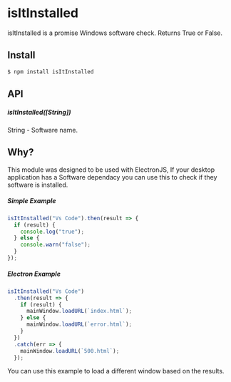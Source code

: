 # isItInstalled

isItInstalled is a promise Windows software check. Returns True or False.

## Install

```js
$ npm install isItInstalled
```

## API

##### isItInstalled([String])

String - Software name.

## Why?

This module was designed to be used with ElectronJS, If your desktop application has a Software dependacy you can use this to check if they software is installed.

##### Simple Example

```js
isItInstalled("Vs Code").then(result => {
  if (result) {
    console.log("true");
  } else {
    console.warn("false");
  }
});
```

##### Electron Example

```js
isItInstalled("Vs Code")
  .then(result => {
    if (result) {
      mainWindow.loadURL(`index.html`);
    } else {
      mainWindow.loadURL(`error.html`);
    }
  })
  .catch(err => {
    mainWindow.loadURL(`500.html`);
  });
```
You can use this example to load a different window based on the results.
